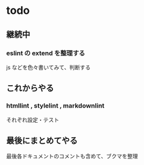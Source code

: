 # todo

## 継続中

### eslint の extend を整理する

js などを色々書いてみて、判断する

## これからやる

### htmllint , stylelint , markdownlint

それぞれ設定・テスト

## 最後にまとめてやる

最後各ドキュメントのコメントも含めて、ブクマを整理
